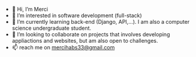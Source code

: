 - 👋 Hi, I’m Merci 
- 👀 I’m interested in software development (full-stack)
- 🌱 I’m currently learning back-end (Django, API,...). I am also a computer science undergraduate student.
- 💞️ I’m looking to collaborate on projects that involves developing appliactions and websites, but am also open to challenges.
- 📫 reach me on mercihabs33@gmail.com

<!---
MerciH/MerciH is a ✨ special ✨ repository because its `README.md` (this file) appears on your GitHub profile.
You can click the Preview link to take a look at your changes.
--->
